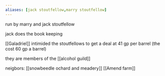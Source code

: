 ```yaml
---
aliases: [jack stoutfellow,marry stoutfellow]
---
```


run by marry and jack stoutfellow

jack does the book keeping

[[Galadriel]] intimided the stoutfellows to get a deal at 41 gp per barrel (the cost 60 gp a barrel)

they are members of the [[alcohol guild]]


neigbors:
[[snowbeedle ochard and meadery]]
[[Amend farm]]